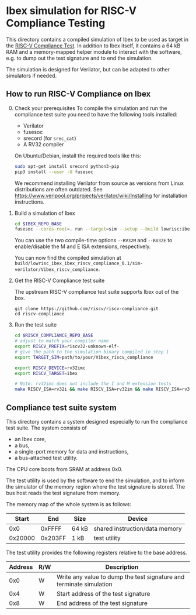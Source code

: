 Ibex simulation for RISC-V Compliance Testing
=============================================

This directory contains a compiled simulation of Ibex to be used as target
in the [RISC-V Compliance Test](https://github.com/riscv/riscv-compliance).
In addition to Ibex itself, it contains a 64 kB RAM and a memory-mapped helper
module to interact with the software, e.g. to dump out the test signature and to
end the simulation.

The simulation is designed for Verilator, but can be adapted to other simulators
if needed.

How to run RISC-V Compliance on Ibex
------------------------------------

0. Check your prerequisites
   To compile the simulation and run the compliance test suite you need to
   have the following tools installed:
   - Verilator
   - fusesoc
   - srecord (for `srec_cat`)
   - A RV32 compiler

   On Ubuntu/Debian, install the required tools like this:

   ```sh
   sudo apt-get install srecord python3-pip
   pip3 install --user -U fusesoc
   ```

   We recommend installing Verilator from source as versions from Linux
   distributions are often outdated. See
   https://www.veripool.org/projects/verilator/wiki/Installing for installation
   instructions.

1. Build a simulation of Ibex

   ```sh
   cd $IBEX_REPO_BASE
   fusesoc --cores-root=. run --target=sim --setup --build lowrisc:ibex:ibex_riscv_compliance --RV32M=1 --RV32E=0
   ```

   You can use the two compile-time options `--RV32M` and `--RV32E` to
   enable/disable the M and E ISA extensions, respectively.

   You can now find the compiled simulation at `build/lowrisc_ibex_ibex_riscv_compliance_0.1/sim-verilator/Vibex_riscv_compliance`.

2. Get the RISC-V Compliance test suite

   The upstream RISC-V compliance test suite supports Ibex out of the box.

   ```
   git clone https://github.com/riscv/riscv-compliance.git
   cd riscv-compliance
   ```

3. Run the test suite
   ```sh
   cd $RISCV_COMPLIANCE_REPO_BASE
   # adjust to match your compiler name
   export RISCV_PREFIX=riscv32-unknown-elf-
   # give the path to the simulation binary compiled in step 1
   export TARGET_SIM=path/to/your/Vibex_riscv_compliance

   export RISCV_DEVICE=rv32imc
   export RISCV_TARGET=ibex

   # Note: rv32imc does not include the I and M extension tests
   make RISCV_ISA=rv32i && make RISCV_ISA=rv32im && make RISCV_ISA=rv32imc
   ```

Compliance test suite system
----------------------------

This directory contains a system designed especially to run the compliance test
suite. The system consists of

- an Ibex core,
- a bus,
- a single-port memory for data and instructions,
- a bus-attached test utility.

The CPU core boots from SRAM at address 0x0.

The test utility is used by the software to end the simulation, and to inform
the simulator of the memory region where the test signature is stored.
The bus host reads the test signature from memory.

The memory map of the whole system is as follows:

| Start   | End     | Size  | Device                         |
|---------|---------|-------|--------------------------------|
| 0x0     | 0xFFFF  | 64 kB | shared instruction/data memory |
| 0x20000 | 0x203FF | 1 kB  | test utility                   |


The test utility provides the following registers relative to the base address.

| Address | R/W | Description                                                         |
|---------|-----|---------------------------------------------------------------------|
| 0x0     | W   | Write any value to dump the test signature and terminate simulation |
| 0x4     | W   | Start address of the test signature                                 |
| 0x8     | W   | End address of the test signature                                   |
